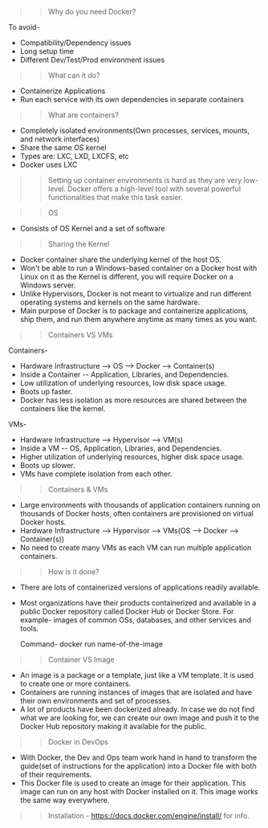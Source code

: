 >> Why do you need Docker?

To avoid-
- Compatibility/Dependency issues
- Long setup time
- Different Dev/Test/Prod environment issues

>> What can it do?

- Containerize Applications
- Run each service with its own dependencies in separate containers

>> What are containers?

- Completely isolated environments(Own processes, services, mounts, and network interfaces)
- Share the same OS kernel
- Types are: LXC, LXD, LXCFS, etc
- Docker uses LXC

>> Setting up container environments is hard as they are very low-level. Docker offers a high-level tool with several powerful functionalities that make this task easier.

>> OS

- Consists of OS Kernel and a set of software

>> Sharing the Kernel

- Docker container share the underlying kernel of the host OS.
- Won't be able to run a Windows-based container on a Docker host with Linux on it as the Kernel is different, you will require Docker on a Windows server.
- Unlike Hypervisors, Docker is not meant to virtualize and run different operating systems and kernels on the same hardware.
- Main purpose of Docker is to package and containerize applications, ship them, and run them anywhere anytime as many times as you want.

>> Containers VS VMs

Containers-
- Hardware Infrastructure --> OS --> Docker --> Container(s) 
- Inside a Container -- Application, Libraries, and Dependencies.
- Low utilization of underlying resources, low disk space usage.
- Boots up faster.
- Docker has less isolation as more resources are shared between the containers like the kernel.

VMs-
- Hardware Infrastructure --> Hypervisor --> VM(s)
- Inside a VM -- OS, Application, Libraries, and Dependencies.
- Higher utilization of underlying resources, higher disk space usage.
- Boots up slower.
- VMs have complete isolation from each other.

>> Containers & VMs

- Large environments with thousands of application containers running on thousands of Docker hosts, often containers are provisioned on virtual Docker hosts.
- Hardware Infrastructure --> Hypervisor --> VMs(OS --> Docker --> Container(s))
- No need to create many VMs as each VM can run multiple application containers.

>> How is it done?

- There are lots of containerized versions of applications readily available.
- Most organizations have their products containerized and available in a public Docker repository called Docker Hub or Docker Store. For example- images of common OSs, databases, and other services and tools.

  Command- docker run name-of-the-image
  
>> Container VS Image

- An image is a package or a template, just like a VM template. It is used to create one or more containers.
- Containers are running instances of images that are isolated and have their own environments and set of processes.
- A lot of products have been dockerized already. In case we do not find what we are looking for, we can create our own image and push it to the Docker Hub repository making it available for the public.

>> Docker in DevOps

- With Docker, the Dev and Ops team work hand in hand to transform the guide(set of instructions for the application) into a Docker file with both of their requirements.
- This Docker file is used to create an image for their application. This image can run on any host with Docker installed on it. This image works the same way everywhere.

>> Installation - https://docs.docker.com/engine/install/ for info.
